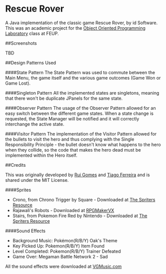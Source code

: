 Rescue Rover
===========

A Java implementation of the classic game Rescue Rover, by id Software. This was an academic project for the [Object Oriented Programming Laboratory](https://sigarra.up.pt/feup/en/UCURR_GERAL.FICHA_UC_VIEW?pv_ocorrencia_id=333122) class at FEUP.

##Screenshots

TBD

##Design Patterns Used

####State Pattern
The State Pattern was used to commute between the Main Menu, the game itself and the various game outcomes (Game Won or Game Lost).

####Singleton Pattern
All the implemented states are singletons, meaning that there won't be duplicate JPanels for the same state.

####Observer Pattern
The usage of the Observer Pattern allowed for an easy switch between the different game states. When a state change is requested, the State Manager will be notified and it will correctly interchange the active state.

####Visitor Pattern
The implementation of the Visitor Pattern allowed for the bullets to visit the hero and thus complying with the Single Responsibility Principle - the bullet doesn't know what happens to the hero when they collide, so the code that makes the hero dead must be implemented within the Hero itself.

##Credits

This was originally developed by [Rui Gomes](http://www.github.com/ruigomeseu) and [Tiago Ferreira](http://www.github.com/tiagommferreira) and is shared under the MIT License.

####Sprites
* Crono, from Chrono Trigger by Square - Downloaded at [The Spriters Resource](http://www.spriters-resource.com/snes/chronotrigger/sheet/2514/)
* Rajawali's Robots - Downloaded at [RPGMakerVX](http://www.rpgmakervx.net/index.php?showtopic=54606)
* Stairs, from Pokemon Fire Red by Nintendo - Downloaded at [The Spriters Resource](http://www.spriters-resource.com/game_boy_advance/pokemonfireredleafgreen/sheet/23724/)

####Sound Effects
* Background Music: Pokémon(R/B/Y) Oak's Theme
* Key Picked Up: Pokemon(R/B/Y) Item Found
* Level Completed: Pokemon(R/B/Y) Trainer Defeated
* Game Over: Megaman Battle Network 2 - Sad

All the sound effects were downloaded at [VGMusic.com](http://www.vgmusic.com/music/console/nintendo/gameboy/)